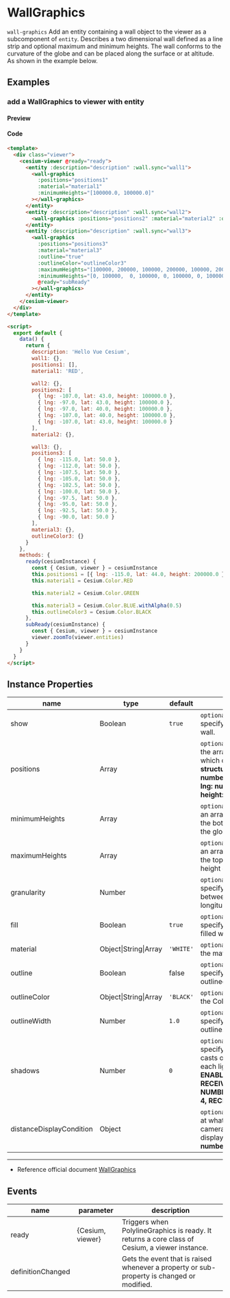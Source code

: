 # WallGraphics

`wall-graphics` Add an entity containing a wall object to the viewer as a subcomponent of `entity`. Describes a two dimensional wall defined as a line strip and optional maximum and minimum heights. The wall conforms to the curvature of the globe and can be placed along the surface or at altitude. As shown in the example below.

## Examples

### add a WallGraphics to viewer with entity

#### Preview

<doc-preview>
  <template>
    <div class="viewer">
      <cesium-viewer @ready="ready">
        <entity :description="description" :wall.sync="wall1">
          <wall-graphics
            :positions="positions1"
            :material="material1"
            :minimumHeights="[100000.0, 100000.0]"
          ></wall-graphics>
        </entity>
        <entity :description="description" :wall.sync="wall2">
          <wall-graphics :positions="positions2" :material="material2" :outline="true" heightPositions></wall-graphics>
        </entity>
        <entity :description="description" :wall.sync="wall3">
          <wall-graphics
            :positions="positions3"
            :material="material3"
            :outline="true"
            :outlineColor="outlineColor3"
            :maximumHeights="[100000, 200000, 100000, 200000, 100000, 200000, 100000, 200000, 100000, 200000, 100000]"
            :minimumHeights="[0, 100000,  0, 100000, 0, 100000, 0, 100000, 0, 100000, 0]"
            @ready="subReady"
          ></wall-graphics>
        </entity>
      </cesium-viewer>
    </div>
  </template>

  <script>
    export default {
      data() {
        return {
          description: 'Hello Vue Cesium',
          wall1: {},
          positions1: [],
          material1: 'RED',

          wall2: {},
          positions2: [
            { lng: -107.0, lat: 43.0, height: 100000.0 },
            { lng: -97.0, lat: 43.0, height: 100000.0 },
            { lng: -97.0, lat: 40.0, height: 100000.0 },
            { lng: -107.0, lat: 40.0, height: 100000.0 },
            { lng: -107.0, lat: 43.0, height: 100000.0 }
          ],
          material2: {},

          wall3: {},
          positions3: [
            { lng: -115.0, lat: 50.0 },
            { lng: -112.0, lat: 50.0 },
            { lng: -107.5, lat: 50.0 },
            { lng: -105.0, lat: 50.0 },
            { lng: -102.5, lat: 50.0 },
            { lng: -100.0, lat: 50.0 },
            { lng: -97.5, lat: 50.0 },
            { lng: -95.0, lat: 50.0 },
            { lng: -92.5, lat: 50.0 },
            { lng: -90.0, lat: 50.0 }
          ],
          material3: {},
          outlineColor3: {}
        }
      },
      methods: {
        ready(cesiumInstance) {
          const { Cesium, viewer } = cesiumInstance
          this.positions1 = [{ lng: -115.0, lat: 44.0, height: 200000.0 }, { lng: -90.0, lat: 44.0, height: 200000.0 }]
          this.material1 = Cesium.Color.RED

          this.material2 = Cesium.Color.GREEN

          this.material3 = Cesium.Color.BLUE.withAlpha(0.5)
          this.outlineColor3 = Cesium.Color.BLACK
        },
        subReady(cesiumInstance) {
          const { Cesium, viewer } = cesiumInstance
          viewer.zoomTo(viewer.entities)
        }
      }
    }
  </script>
</doc-preview>

#### Code

```html
<template>
  <div class="viewer">
    <cesium-viewer @ready="ready">
      <entity :description="description" :wall.sync="wall1">
        <wall-graphics
          :positions="positions1"
          :material="material1"
          :minimumHeights="[100000.0, 100000.0]"
        ></wall-graphics>
      </entity>
      <entity :description="description" :wall.sync="wall2">
        <wall-graphics :positions="positions2" :material="material2" :outline="true" heightPositions></wall-graphics>
      </entity>
      <entity :description="description" :wall.sync="wall3">
        <wall-graphics
          :positions="positions3"
          :material="material3"
          :outline="true"
          :outlineColor="outlineColor3"
          :maximumHeights="[100000, 200000, 100000, 200000, 100000, 200000, 100000, 200000, 100000, 200000, 100000]"
          :minimumHeights="[0, 100000,  0, 100000, 0, 100000, 0, 100000, 0, 100000, 0]"
          @ready="subReady"
        ></wall-graphics>
      </entity>
    </cesium-viewer>
  </div>
</template>

<script>
  export default {
    data() {
      return {
        description: 'Hello Vue Cesium',
        wall1: {},
        positions1: [],
        material1: 'RED',

        wall2: {},
        positions2: [
          { lng: -107.0, lat: 43.0, height: 100000.0 },
          { lng: -97.0, lat: 43.0, height: 100000.0 },
          { lng: -97.0, lat: 40.0, height: 100000.0 },
          { lng: -107.0, lat: 40.0, height: 100000.0 },
          { lng: -107.0, lat: 43.0, height: 100000.0 }
        ],
        material2: {},

        wall3: {},
        positions3: [
          { lng: -115.0, lat: 50.0 },
          { lng: -112.0, lat: 50.0 },
          { lng: -107.5, lat: 50.0 },
          { lng: -105.0, lat: 50.0 },
          { lng: -102.5, lat: 50.0 },
          { lng: -100.0, lat: 50.0 },
          { lng: -97.5, lat: 50.0 },
          { lng: -95.0, lat: 50.0 },
          { lng: -92.5, lat: 50.0 },
          { lng: -90.0, lat: 50.0 }
        ],
        material3: {},
        outlineColor3: {}
      }
    },
    methods: {
      ready(cesiumInstance) {
        const { Cesium, viewer } = cesiumInstance
        this.positions1 = [{ lng: -115.0, lat: 44.0, height: 200000.0 }, { lng: -90.0, lat: 44.0, height: 200000.0 }]
        this.material1 = Cesium.Color.RED

        this.material2 = Cesium.Color.GREEN

        this.material3 = Cesium.Color.BLUE.withAlpha(0.5)
        this.outlineColor3 = Cesium.Color.BLACK
      },
      subReady(cesiumInstance) {
        const { Cesium, viewer } = cesiumInstance
        viewer.zoomTo(viewer.entities)
      }
    }
  }
</script>
```

## Instance Properties

<!-- prettier-ignore -->
| name | type | default | description |
| ------------------------ | ------- | ----------- | ------------------------------------------------------------------------------------------------------------------------------- |
| show | Boolean | `true` | `optional` A boolean Property specifying the visibility of the wall. |
| positions | Array | | `optional` A Property specifying the array of Cartesian3 positions which define the top of the wall. **structure: [{ lng: number, lat: number, height: number },...,{ lng: number, lat: number, height: number }]** |
| minimumHeights | Array | | `optional` A Property specifying an array of heights to be used for the bottom of the wall instead of the globe surface. |
| maximumHeights | Array | | `optional` A Property specifying an array of heights to be used for the top of the wall instead of the height of each position. |
| granularity | Number | | `optional` A numeric Property specifying the angular distance between each latitude and longitude point. |
| fill | Boolean | `true` | `optional` A boolean Property specifying whether the wall is filled with the provided material. |
| material | Object\|String\|Array | `'WHITE'` | `optional` A Property specifying the material used to fill the wall. |
| outline | Boolean | false | `optional` A boolean Property specifying whether the wall is outlined. |
| outlineColor | Object\|String\|Array | `'BLACK'` | `optional` A Property specifying the Color of the outline. |
| outlineWidth | Number | `1.0` | `optional` A numeric Property specifying the width of the outline. |
| shadows | Number | `0` | `optional` An enum Property specifying whether the wall casts or receives shadows from each light source. **DISABLED: 0, ENABLED: 1, CAST_ONLY: 2, RECEIVE_ONLY: 3, NUMBER_OF_SHADOW_MODES: 4, RECEIVE_ONLY: 3** |
| distanceDisplayCondition | Object | | `optional` A Property specifying at what distance from the camera that this wall will be displayed. **structure:{ near: number, far: number }** |

---

- Reference official document [WallGraphics](https://cesium.com/docs/cesiumjs-ref-doc/WallGraphics.html)

## Events

| name              | parameter        | description                                                                                    |
| ----------------- | ---------------- | ---------------------------------------------------------------------------------------------- |
| ready             | {Cesium, viewer} | Triggers when PolylineGraphics is ready. It returns a core class of Cesium, a viewer instance. |
| definitionChanged |                  | Gets the event that is raised whenever a property or sub-property is changed or modified.      |
